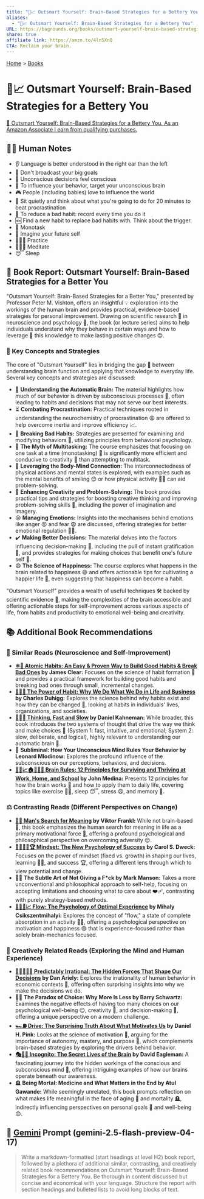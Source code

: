 ```yaml
---
title: "🧠📈 Outsmart Yourself: Brain-Based Strategies for a Bettery You"
aliases:
  - "🧠📈 Outsmart Yourself: Brain-Based Strategies for a Bettery You"
URL: https://bagrounds.org/books/outsmart-yourself-brain-based-strategies-for-a-bettery-you
share: true
affiliate link: https://amzn.to/4ln5XnQ
CTA: Reclaim your brain.
---
```

[Home](../index.md) > [Books](./index.md)  
# 🧠📈 Outsmart Yourself: Brain-Based Strategies for a Bettery You  
[🛒 Outsmart Yourself: Brain-Based Strategies for a Bettery You. As an Amazon Associate I earn from qualifying purchases.](https://amzn.to/4ln5XnQ)  
  
## 📝🐒 Human Notes  
- 👂 Language is better understood in the right ear than the left  
- 🤫 Don't broadcast your big goals  
- 🧟 Unconscious decisions feel conscious  
- 🪈 To influence your behavior, target your unconscious brain  
- 🎮 People (including babies) love to influence the world  
- 🧘 Sit quietly and think about what you're going to do for 20 minutes to beat procrastination  
- 📝 To reduce a bad habit: record every time you do it  
- 🆕 Find a new habit to replace bad habits with. Think about the trigger.  
- 🧐 Monotask  
- 🔮 Imagine your future self  
- 🏋🏼‍♀️ Practice  
- 🧘🏼‍♀️ Meditate  
- 😴 Sleep  
  
## 🧠 Book Report: Outsmart Yourself: Brain-Based Strategies for a Better You  
  
"Outsmart Yourself: Brain-Based Strategies for a Better You," presented by Professor Peter M. Vishton, offers an insightful 💡 exploration into the workings of the human brain and provides practical, evidence-based strategies for personal improvement. Drawing on scientific research 🔬 in neuroscience and psychology 🧠, the book (or lecture series) aims to help individuals understand why they behave in certain ways and how to leverage 🚀 this knowledge to make lasting positive changes 😊.  
  
### 🔑 Key Concepts and Strategies  
  
The core of "Outsmart Yourself" lies in bridging the gap 🌉 between understanding brain function and applying that knowledge to everyday life. Several key concepts and strategies are discussed:  
  
* 🧠 **Understanding the Automatic Brain:** The material highlights how much of our behavior is driven by subconscious processes 🤔, often leading to habits and decisions that may not serve our best interests.  
* ⏳ **Combating Procrastination:** Practical techniques rooted in understanding the neurochemistry of procrastination 😩 are offered to help overcome inertia and improve efficiency 📈.  
* 🚫 **Breaking Bad Habits:** Strategies are presented for examining and modifying behaviors 🔄, utilizing principles from behavioral psychology.  
* 🚫 **The Myth of Multitasking:** The course emphasizes that focusing on one task at a time (monotasking) 🎯 is significantly more efficient and conducive to creativity 🎨 than attempting to multitask.  
* 🤝 **Leveraging the Body-Mind Connection:** The interconnectedness of physical actions and mental states is explored, with examples such as the mental benefits of smiling 😊 or how physical activity 🏃‍♀️ can aid problem-solving.  
* 🚀 **Enhancing Creativity and Problem-Solving:** The book provides practical tips and strategies for boosting creative thinking and improving problem-solving skills 🧩, including the power of imagination and imagery.  
* 😢 **Managing Emotions:** Insights into the mechanisms behind emotions like anger 😡 and fear 😨 are discussed, offering strategies for better emotional regulation 🧘‍♀️.  
* ✔️ **Making Better Decisions:** The material delves into the factors influencing decision-making 🤔, including the pull of instant gratification 🍬, and provides strategies for making choices that benefit one's future self 👴.  
* 😄 **The Science of Happiness:** The course explores what happens in the brain related to happiness 😄 and offers actionable tips for cultivating a happier life 🌻, even suggesting that happiness can become a habit.  
  
"Outsmart Yourself" provides a wealth of useful techniques 🛠️ backed by scientific evidence 🔬, making the complexities of the brain accessible and offering actionable steps for self-improvement across various aspects of life, from habits and productivity to emotional well-being and creativity.  
  
## 📚 Additional Book Recommendations  
  
### 🧠 Similar Reads (Neuroscience and Self-Improvement)  
  
* **[⚛️🔄 Atomic Habits: An Easy & Proven Way to Build Good Habits & Break Bad Ones](./atomic-habits.md) by James Clear:** Focuses on the science of habit formation 🔁 and provides a practical framework for building good habits and breaking bad ones through small, incremental changes.  
* **[🔄🧠💪 The Power of Habit: Why We Do What We Do in Life and Business](./the-power-of-habit.md) by Charles Duhigg:** Explores the science behind why habits exist and how they can be changed 🔄, looking at habits in individuals' lives, organizations, and societies.  
* **[🤔🐇🐢 Thinking, Fast and Slow](./thinking-fast-and-slow.md) by Daniel Kahneman:** While broader, this book introduces the two systems of thought that drive the way we think and make choices 🤔 (System 1: fast, intuitive, and emotional; System 2: slow, deliberate, and logical), highly relevant to understanding our automatic brain 🧠.  
* 🤫 **Subliminal: How Your Unconscious Mind Rules Your Behavior by Leonard Mlodinow:** Explores the profound influence of the subconscious on our perceptions, behaviors, and decisions.  
* **[🧠💡📈🏠🏢🧑‍🎓 Brain Rules: 12 Principles for Surviving and Thriving at Work, Home, and School](./brain-rules-12-principles-for-surviving-and-thriving-at-work-home-and-school.md) by John Medina:** Presents 12 principles for how the brain works 🧠 and how to apply them to daily life, covering topics like exercise 🏃‍♀️, sleep 😴, stress 😫, and memory 💭.  
  
### ⚖️ Contrasting Reads (Different Perspectives on Change)  
  
* **[🔦💡 Man's Search for Meaning](./mans-search-for-meaning.md) by Viktor Frankl:** While not brain-based 🧠, this book emphasizes the human search for meaning in life as a primary motivational force 💪, offering a profound psychological and philosophical perspective on overcoming adversity 😔.  
* **[🌱🧘🏼‍♀️🏆 Mindset: The New Psychology of Success](./mindset.md) by Carol S. Dweck:** Focuses on the power of mindset (fixed vs. growth) in shaping our lives, learning 🧑‍🏫, and success 🏆, offering a different lens through which to view potential and change.  
* 🙅‍♀️ **The Subtle Art of Not Giving a F\*ck by Mark Manson:** Takes a more unconventional and philosophical approach to self-help, focusing on accepting limitations and choosing what to care about ❤️‍🩹, contrasting with purely strategy-based methods.  
* **[🌊🧘🧠📈 Flow: The Psychology of Optimal Experience](./flow-the-psychology-of-optimal-experience.md) by Mihaly Csikszentmihalyi:** Explores the concept of "flow," a state of complete absorption in an activity 🧘‍♀️, offering a psychological perspective on motivation and happiness 😄 that is experience-focused rather than solely brain-mechanics focused.  
  
### 🎨 Creatively Related Reads (Exploring the Mind and Human Experience)  
  
* **[🔮🤷🏼‍♀️🤪 Predictably Irrational: The Hidden Forces That Shape Our Decisions](./predictably-irrational.md) by Dan Ariely:** Explores the irrationality of human behavior in economic contexts 💸, offering often surprising insights into why we make the decisions we do.  
* 😵‍💫 **The Paradox of Choice: Why More Is Less by Barry Schwartz:** Examines the negative effects of having too many choices on our psychological well-being 😔, creativity 🎨, and decision-making 🤔, offering a unique perspective on a modern challenge.  
* **[🏎️⛽ Drive: The Surprising Truth About What Motivates Us](./drive-the-surprising-truth-about-what-motivates-us.md) by Daniel H. Pink:** Looks at the science of motivation 💪, arguing for the importance of autonomy, mastery, and purpose 🎯, which complements brain-based strategies by exploring the drivers behind behavior.  
* **[🎭🤫🧠 Incognito: The Secret Lives of the Brain](./incognito.md) by David Eagleman:** A fascinating journey into the hidden workings of the conscious and subconscious mind 🧠, offering intriguing examples of how our brains operate beneath our awareness.  
* 🪦 **Being Mortal: Medicine and What Matters in the End by Atul Gawande:** While seemingly unrelated, this book prompts reflection on what makes life meaningful in the face of aging 👴 and mortality 🪦, indirectly influencing perspectives on personal goals 🎯 and well-being 😊.  
  
## 💬 [Gemini](../software/gemini.md) Prompt (gemini-2.5-flash-preview-04-17)  
> Write a markdown-formatted (start headings at level H2) book report, followed by a plethora of additional similar, contrasting, and creatively related book recommendations on Outsmart Yourself: Brain-Based Strategies for a Bettery You. Be thorough in content discussed but concise and economical with your language. Structure the report with section headings and bulleted lists to avoid long blocks of text.